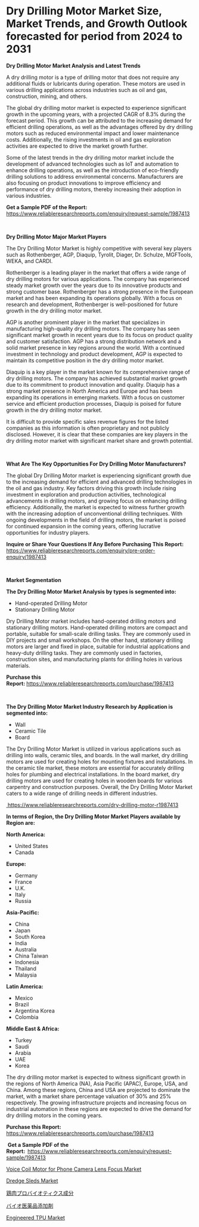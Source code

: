<p><h1>Dry Drilling Motor Market Size, Market Trends, and Growth Outlook forecasted for period from 2024 to 2031</h1></p><p><strong>Dry Drilling Motor Market Analysis and Latest Trends</strong></p>
<p><p>A dry drilling motor is a type of drilling motor that does not require any additional fluids or lubricants during operation. These motors are used in various drilling applications across industries such as oil and gas, construction, mining, and others.</p><p>The global dry drilling motor market is expected to experience significant growth in the upcoming years, with a projected CAGR of 8.3% during the forecast period. This growth can be attributed to the increasing demand for efficient drilling operations, as well as the advantages offered by dry drilling motors such as reduced environmental impact and lower maintenance costs. Additionally, the rising investments in oil and gas exploration activities are expected to drive the market growth further.</p><p>Some of the latest trends in the dry drilling motor market include the development of advanced technologies such as IoT and automation to enhance drilling operations, as well as the introduction of eco-friendly drilling solutions to address environmental concerns. Manufacturers are also focusing on product innovations to improve efficiency and performance of dry drilling motors, thereby increasing their adoption in various industries.</p></p>
<p><strong>Get a Sample PDF of the Report:&nbsp;</strong> <a href="https://www.reliableresearchreports.com/enquiry/request-sample/1987413">https://www.reliableresearchreports.com/enquiry/request-sample/1987413</a></p>
<p>&nbsp;</p>
<p><strong>Dry Drilling Motor Major Market Players</strong></p>
<p><p>The Dry Drilling Motor Market is highly competitive with several key players such as Rothenberger, AGP, Diaquip, Tyrolit, Diager, Dr. Schulze, MGFTools, WEKA, and CARDI.</p><p>Rothenberger is a leading player in the market that offers a wide range of dry drilling motors for various applications. The company has experienced steady market growth over the years due to its innovative products and strong customer base. Rothenberger has a strong presence in the European market and has been expanding its operations globally. With a focus on research and development, Rothenberger is well-positioned for future growth in the dry drilling motor market.</p><p>AGP is another prominent player in the market that specializes in manufacturing high-quality dry drilling motors. The company has seen significant market growth in recent years due to its focus on product quality and customer satisfaction. AGP has a strong distribution network and a solid market presence in key regions around the world. With a continued investment in technology and product development, AGP is expected to maintain its competitive position in the dry drilling motor market.</p><p>Diaquip is a key player in the market known for its comprehensive range of dry drilling motors. The company has achieved substantial market growth due to its commitment to product innovation and quality. Diaquip has a strong market presence in North America and Europe and has been expanding its operations in emerging markets. With a focus on customer service and efficient production processes, Diaquip is poised for future growth in the dry drilling motor market.</p><p>It is difficult to provide specific sales revenue figures for the listed companies as this information is often proprietary and not publicly disclosed. However, it is clear that these companies are key players in the dry drilling motor market with significant market share and growth potential.</p></p>
<p>&nbsp;</p>
<p><strong>What Are The Key Opportunities For Dry Drilling Motor Manufacturers?</strong></p>
<p><p>The global Dry Drilling Motor market is experiencing significant growth due to the increasing demand for efficient and advanced drilling technologies in the oil and gas industry. Key factors driving this growth include rising investment in exploration and production activities, technological advancements in drilling motors, and growing focus on enhancing drilling efficiency. Additionally, the market is expected to witness further growth with the increasing adoption of unconventional drilling techniques. With ongoing developments in the field of drilling motors, the market is poised for continued expansion in the coming years, offering lucrative opportunities for industry players.</p></p>
<p><strong>Inquire or Share Your Questions If Any Before Purchasing This Report:</strong> <a href="https://www.reliableresearchreports.com/enquiry/pre-order-enquiry/1987413">https://www.reliableresearchreports.com/enquiry/pre-order-enquiry/1987413</a></p>
<p>&nbsp;</p>
<p><strong>Market Segmentation</strong></p>
<p><strong>The Dry Drilling Motor Market Analysis by types is segmented into:</strong></p>
<p><ul><li>Hand-operated Drilling Motor</li><li>Stationary Drilling Motor</li></ul></p>
<p><p>Dry Drilling Motor market includes hand-operated drilling motors and stationary drilling motors. Hand-operated drilling motors are compact and portable, suitable for small-scale drilling tasks. They are commonly used in DIY projects and small workshops. On the other hand, stationary drilling motors are larger and fixed in place, suitable for industrial applications and heavy-duty drilling tasks. They are commonly used in factories, construction sites, and manufacturing plants for drilling holes in various materials.</p></p>
<p><strong>Purchase this Report:&nbsp;</strong><a href="https://www.reliableresearchreports.com/purchase/1987413">https://www.reliableresearchreports.com/purchase/1987413</a></p>
<p>&nbsp;</p>
<p><strong>The Dry Drilling Motor Market Industry Research by Application is segmented into:</strong></p>
<p><ul><li>Wall</li><li>Ceramic Tile</li><li>Board</li></ul></p>
<p><p>The Dry Drilling Motor Market is utilized in various applications such as drilling into walls, ceramic tiles, and boards. In the wall market, dry drilling motors are used for creating holes for mounting fixtures and installations. In the ceramic tile market, these motors are essential for accurately drilling holes for plumbing and electrical installations. In the board market, dry drilling motors are used for creating holes in wooden boards for various carpentry and construction purposes. Overall, the Dry Drilling Motor Market caters to a wide range of drilling needs in different industries.</p></p>
<p><a href="https://www.reliableresearchreports.com/dry-drilling-motor-r1987413">&nbsp;https://www.reliableresearchreports.com/dry-drilling-motor-r1987413</a></p>
<p><strong>In terms of Region, the Dry Drilling Motor Market Players available by Region are:</strong></p>
<p>
    <p> <strong> North America: </strong>
        <ul>
            <li>United States</li>
            <li>Canada</li>
        </ul>
        </p> 
    <p> <strong> Europe: </strong>
        <ul>
            <li>Germany</li>
            <li>France</li>
            <li>U.K.</li>
            <li>Italy</li>
            <li>Russia</li>
        </ul>
        </p> 
    <p> <strong> Asia-Pacific: </strong>
        <ul>
            <li>China</li>
            <li>Japan</li>
            <li>South Korea</li>
            <li>India</li>
            <li>Australia</li>
            <li>China Taiwan</li>
            <li>Indonesia</li>
            <li>Thailand</li>
            <li>Malaysia</li>
        </ul>
        </p> 
    <p> <strong> Latin America: </strong>
        <ul>
            <li>Mexico</li>
            <li>Brazil</li>
            <li>Argentina Korea</li>
            <li>Colombia</li>
        </ul>
        </p> 
    <p> <strong> Middle East & Africa: </strong>
        <ul>
            <li>Turkey</li>
            <li>Saudi</li>
            <li>Arabia</li>
            <li>UAE</li>
            <li>Korea</li>
        </ul>
    </p>
    </p>
<p><p>The dry drilling motor market is expected to witness significant growth in the regions of North America (NA), Asia Pacific (APAC), Europe, USA, and China. Among these regions, China and USA are projected to dominate the market, with a market share percentage valuation of 30% and 25% respectively. The growing infrastructure projects and increasing focus on industrial automation in these regions are expected to drive the demand for dry drilling motors in the coming years.</p></p>
<p><strong>Purchase this Report: </strong><a href="https://www.reliableresearchreports.com/purchase/1987413">https://www.reliableresearchreports.com/purchase/1987413</a></p>
<p>&nbsp;<strong>Get a Sample PDF of the Report:&nbsp;&nbsp;</strong><a href="https://www.reliableresearchreports.com/enquiry/request-sample/1987413">https://www.reliableresearchreports.com/enquiry/request-sample/1987413</a></p>
<p><strong></strong></p>
<p><p><a href="https://github.com/kosella/Market-Research-Report-List-3/blob/main/voice-coil-motor-for-phone-camera-lens-focus-market.md">Voice Coil Motor for Phone Camera Lens Focus Market</a></p><p><a href="https://github.com/kufem1/Market-Research-Report-List-2/blob/main/dredge-sleds-market.md">Dredge Sleds Market</a></p><p><a href="https://github.com/CieloStamm/Market-Research-Report-List-1/blob/main/185395845408.md">鶏肉プロバイオティクス成分</a></p><p><a href="https://github.com/pepo3k/Market-Research-Report-List-1/blob/main/618835645409.md">バイオ医薬品添加剤</a></p><p><a href="https://issuu.com/reportprime-2/docs/engineered-tpu-market-size-2030.pptx">Engineered TPU Market</a></p></p>